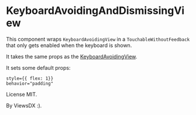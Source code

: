 # KeyboardAvoidingAndDismissingView

This component wraps `KeyboardAvoidingView` in a `TouchableWithoutFeedback` that
only gets enabled when the keyboard is shown.

It takes the same props as the [KeyboardAvoidingView](https://facebook.github.io/react-native/docs/keyboardavoidingview.html).

It sets some default props:
```
style={{ flex: 1}}
behavior="padding"
```

License MIT.

By ViewsDX :).
